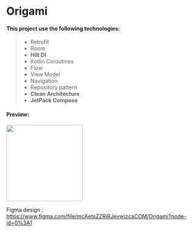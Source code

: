# Origami

#### This project use the following technologies:

> - Retrofit
> - Room
> - **Hilt DI**
> - Kotlin Coroutines
> - Flow
> - View Model
> - Navigation
> - Repository pattern
> - **Clean Architecture**
> - **JetPack Compose**

#### Preview:
<img src="https://8pic.ir/uploads/Screen-Shot-2021-08-27-at-2-12-13-AM.png" width=200>

Figma design : https://www.figma.com/file/mcAetsZZRiRJevwjzcaCOM/Origami?node-id=0%3A1
